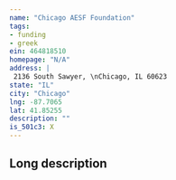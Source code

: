 ```yaml
---
name: "Chicago AESF Foundation"
tags:
- funding
- greek
ein: 464818510
homepage: "N/A"
address: |
 2136 South Sawyer, \nChicago, IL 60623
state: "IL"
city: "Chicago"
lng: -87.7065
lat: 41.85255
description: ""
is_501c3: X
---
```


## Long description


